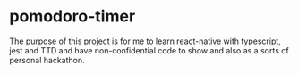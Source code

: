 # pomodoro-timer

The purpose of this project is for me to learn
react-native with typescript, jest and TTD and
have non-confidential code to show and also
as a sorts of personal hackathon.